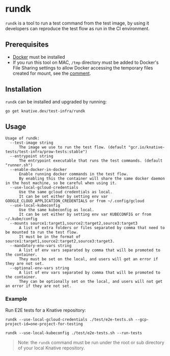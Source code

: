 # rundk

`rundk` is a tool to run a test command from the test image, by using it
developers can reproduce the test flow as run in the CI environment.

## Prerequisites

- [Docker](https://docs.docker.com/get-docker/) must be installed
- If you run this tool on MAC, `/tmp` directory must be added to Docker's File
  Sharing settings to allow Docker accessing the temporary files created for
  mount, see the [comment](https://github.com/docker/docker.github.io/issues/4709#issuecomment-639596451).

## Installation

`rundk` can be installed and upgraded by running:

```shell
go get knative.dev/test-infra/rundk
```

## Usage

```shell
Usage of rundk:
  --test-image string
      The image we use to run the test flow. (default "gcr.io/knative-tests/test-infra/prow-tests:stable")
  --entrypoint string
      The entrypoint executable that runs the test commands. (default "runner.sh")
  --enable-docker-in-docker
      Enable running docker commands in the test flow.
      By enabling this the container will share the same docker daemon in the host machine, so be careful when using it.
  --use-local-gcloud-credentials
      Use the same gcloud credentials as local.
      It can be set either by setting env var GOOGLE_CLOUD_APPLICATION_CREDENTIALS or from ~/.config/gcloud
  --use-local-kubeconfig
      Use the same kubeconfig as local.
      It can be set either by setting env var KUBECONFIG or from ~/.kube/config
  --mounts source1:target1,source2:target2,source3:target3
      A list of extra folders or files separated by comma that need to be mounted to run the test flow.
      It must be in the format of source1:target1,source2:target2,source3:target3.
  --mandatory-env-vars string
      A list of env vars separated by comma that will be promoted to the container.
      They must be set on the local, and users will get an error if they are not set.
  --optional-env-vars string
      A list of env vars separated by comma that will be promoted to the container.
      They can be optionally set on the local, and users will not get an error if they are not set.
```

### Example

Run E2E tests for a Knative repository:

```shell
rundk --use-local-gcloud-credentials ./test/e2e-tests.sh --gcp-project-id=one-project-for-testing
```

```shell
rundk --use-local-kubeconfig ./test/e2e-tests.sh --run-tests
```

> Note: the `rundk` command must be run under the root or sub directory of your
> local Knative repository.
